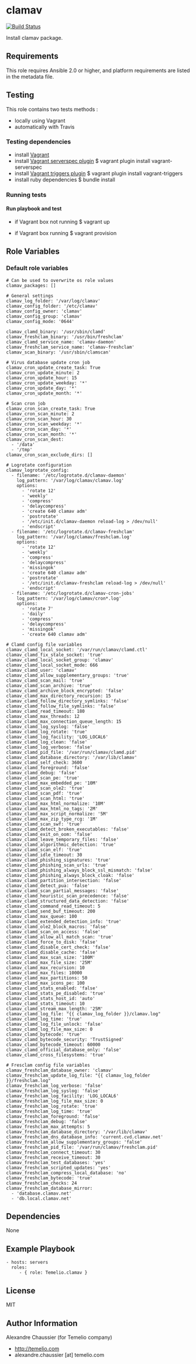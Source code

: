 # clamav

[![Build Status](https://travis-ci.org/Temelio/ansible-role-clamav.svg?branch=master)](https://travis-ci.org/Temelio/ansible-role-clamav)

Install clamav package.

## Requirements

This role requires Ansible 2.0 or higher,
and platform requirements are listed in the metadata file.

## Testing

This role contains two tests methods :
- locally using Vagrant
- automatically with Travis

### Testing dependencies
- install [Vagrant](https://www.vagrantup.com)
- install [Vagrant serverspec plugin](https://github.com/jvoorhis/vagrant-serverspec)
    $ vagrant plugin install vagrant-serverspec
- install [Vagrant triggers plugin](https://github.com/emyl/vagrant-triggers)
    $ vagrant plugin install vagrant-triggers
- install ruby dependencies
    $ bundle install

### Running tests

#### Run playbook and test

- if Vagrant box not running
    $ vagrant up

- if Vagrant box running
    $ vagrant provision

## Role Variables

### Default role variables

    # Can be used to overwrite os role values
    clamav_packages: []

    # General settings
    clamav_log_folder: '/var/log/clamav'
    clamav_config_folder: '/etc/clamav'
    clamav_config_owner: 'clamav'
    clamav_config_group: 'clamav'
    clamav_config_mode: '0644'

    clamav_clamd_binary: '/usr/sbin/clamd'
    clamav_freshclam_binary: '/usr/bin/freshclam'
    clamav_clamd_service_name: 'clamav-daemon'
    clamav_freshclam_service_name: 'clamav-freshclam'
    clamav_scan_binary: '/usr/sbin/clamscan'

    # Virus database update cron job
    clamav_cron_update_create_task: True
    clamav_cron_update_minute: 2
    clamav_cron_update_hour: 15
    clamav_cron_update_weekday: '*'
    clamav_cron_update_day: '*'
    clamav_cron_update_month: '*'

    # Scan cron job
    clamav_cron_scan_create_task: True
    clamav_cron_scan_minute: 2
    clamav_cron_scan_hour: 30
    clamav_cron_scan_weekday: '*'
    clamav_cron_scan_day: '*'
    clamav_cron_scan_month: '*'
    clamav_cron_scan_dest:
      - '/data'
      - '/tmp'
    clamav_cron_scan_exclude_dirs: []

    # Logrotate configuration
    clamav_logrotate_config:
      - filename: '/etc/logrotate.d/clamav-daemon'
        log_pattern: '/var/log/clamav/clamav.log'
        options:
          - 'rotate 12'
          - 'weekly'
          - 'compress'
          - 'delaycompress'
          - 'create 640 clamav adm'
          - 'postrotate'
          - '/etc/init.d/clamav-daemon reload-log > /dev/null'
          - 'endscript'
      - filename: '/etc/logrotate.d/clamav-freshclam'
        log_pattern: '/var/log/clamav/freshclam.log'
        options:
          - 'rotate 12'
          - 'weekly'
          - 'compress'
          - 'delaycompress'
          - 'missingok'
          - 'create 640 clamav adm'
          - 'postrotate'
          - '/etc/init.d/clamav-freshclam reload-log > /dev/null'
          - 'endscript'
      - filename: '/etc/logrotate.d/clamav-cron-jobs'
        log_pattern: '/var/log/clamav/cron*.log'
        options:
          - 'rotate 7'
          - 'daily'
          - 'compress'
          - 'delaycompress'
          - 'missingok'
          - 'create 640 clamav adm'

    # Clamd config file variables
    clamav_clamd_local_socket: '/var/run/clamav/clamd.ctl'
    clamav_clamd_fix_stale_socket: 'true'
    clamav_clamd_local_socket_group: 'clamav'
    clamav_clamd_local_socket_mode: 666
    clamav_clamd_user: 'clamav'
    clamav_clamd_allow_supplementary_groups: 'true'
    clamav_clamd_scan_mail: 'true'
    clamav_clamd_scan_archive: 'true'
    clamav_clamd_archive_block_encrypted: 'false'
    clamav_clamd_max_directory_recursion: 15
    clamav_clamd_follow_directory_symlinks: 'false'
    clamav_clamd_follow_file_symlinks: 'false'
    clamav_clamd_read_timeout: 180
    clamav_clamd_max_threads: 12
    clamav_clamd_max_connection_queue_length: 15
    clamav_clamd_log_syslog: 'false'
    clamav_clamd_log_rotate: 'true'
    clamav_clamd_log_facility: 'LOG_LOCAL6'
    clamav_clamd_log_clean: 'false'
    clamav_clamd_log_verbose: 'false'
    clamav_clamd_pid_file: '/var/run/clamav/clamd.pid'
    clamav_clamd_database_directory: '/var/lib/clamav'
    clamav_clamd_self_check: 3600
    clamav_clamd_foreground: 'false'
    clamav_clamd_debug: 'false'
    clamav_clamd_scan_pe: 'true'
    clamav_clamd_max_embedded_pe: '10M'
    clamav_clamd_scan_ole2: 'true'
    clamav_clamd_scan_pdf: 'true'
    clamav_clamd_scan_html: 'true'
    clamav_clamd_max_html_normalize: '10M'
    clamav_clamd_max_html_no_tags: '2M'
    clamav_clamd_max_script_normalize: '5M'
    clamav_clamd_max_zip_type_rcg: '1M'
    clamav_clamd_scan_swf: 'true'
    clamav_clamd_detect_broken_executables: 'false'
    clamav_clamd_exit_on_oom: 'false'
    clamav_clamd_leave_temporary_files: 'false'
    clamav_clamd_algorithmic_detection: 'true'
    clamav_clamd_scan_elf: 'true'
    clamav_clamd_idle_timeout: 30
    clamav_clamd_phishing_signatures: 'true'
    clamav_clamd_phishing_scan_urls: 'true'
    clamav_clamd_phishing_always_block_ssl_mismatch: 'false'
    clamav_clamd_phishing_always_block_cloak: 'false'
    clamav_clamd_partition_intersection: 'false'
    clamav_clamd_detect_pua: 'false'
    clamav_clamd_scan_partial_messages: 'false'
    clamav_clamd_heuristic_scan_precedence: 'false'
    clamav_clamd_structured_data_detection: 'false'
    clamav_clamd_command_read_timeout: 5
    clamav_clamd_send_buf_timeout: 200
    clamav_clamd_max_queue: 100
    clamav_clamd_extended_detection_info: 'true'
    clamav_clamd_ole2_block_macros: 'false'
    clamav_clamd_scan_on_access: 'false'
    clamav_clamd_allow_all_match_scan: 'true'
    clamav_clamd_force_to_disk: 'false'
    clamav_clamd_disable_cert_check: 'false'
    clamav_clamd_disable_cache: 'false'
    clamav_clamd_max_scan_size: '100M'
    clamav_clamd_max_file_size: '25M'
    clamav_clamd_max_recursion: 10
    clamav_clamd_max_files: 10000
    clamav_clamd_max_partitions: 50
    clamav_clamd_max_icons_pe: 100
    clamav_clamd_stats_enabled: 'false'
    clamav_clamd_stats_pe_disabled: 'true'
    clamav_clamd_stats_host_id: 'auto'
    clamav_clamd_stats_timeout: 10
    clamav_clamd_stream_max_length: '25M'
    clamav_clamd_log_file: "{{ clamav_log_folder }}/clamav.log"
    clamav_clamd_log_time: 'true'
    clamav_clamd_log_file_unlock: 'false'
    clamav_clamd_log_file_max_size: 0
    clamav_clamd_bytecode: 'true'
    clamav_clamd_bytecode_security: 'TrustSigned'
    clamav_clamd_bytecode_timeout: 60000
    clamav_clamd_official_database_only: 'false'
    clamav_clamd_cross_filesystems: 'true'

    # Fresclam config file variables
    clamav_freshclam_database_owner: 'clamav'
    clamav_freshclam_update_log_file: "{{ clamav_log_folder }}/freshclam.log"
    clamav_freshclam_log_verbose: 'false'
    clamav_freshclam_log_syslog: 'false'
    clamav_freshclam_log_facility: 'LOG_LOCAL6'
    clamav_freshclam_log_file_max_size: 0
    clamav_freshclam_log_rotate: 'true'
    clamav_freshclam_log_time: 'true'
    clamav_freshclam_foreground: 'false'
    clamav_freshclam_debug: 'false'
    clamav_freshclam_max_attempts: 5
    clamav_freshclam_database_directory: '/var/lib/clamav'
    clamav_freshclam_dns_database_info: 'current.cvd.clamav.net'
    clamav_freshclam_allow_supplementary_groups: 'false'
    clamav_freshclam_pid_file: '/var/run/clamav/freshclam.pid'
    clamav_freshclam_connect_timeout: 30
    clamav_freshclam_receive_timeout: 30
    clamav_freshclam_test_databases: 'yes'
    clamav_freshclam_scripted_updates: 'yes'
    clamav_freshclam_compress_local_database: 'no'
    clamav_freshclam_bytecode: 'true'
    clamav_freshclam_checks: 24
    clamav_freshclam_database_mirror:
      - 'database.clamav.net'
      - 'db.local.clamav.net'

## Dependencies

None

## Example Playbook

    - hosts: servers
      roles:
         - { role: Temelio.clamav }

## License

MIT

## Author Information

Alexandre Chaussier (for Temelio company)
- http://temelio.com
- alexandre.chaussier [at] temelio.com
